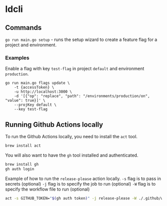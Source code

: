 # ldcli

## Commands

`go run main.go setup` - runs the setup wizard to create a feature flag for a project and environment.

### Examples

Enable a flag with key `test-flag` in project `default` and environment `production`.
```
go run main.go flags update \
    -t {accessToken} \
    -u http://localhost:3000 \
    -d '[{"op": "replace", "path": "/environments/production/on", "value": true}]' \
    --projKey default \
    --key test-flag
```

## Running Github Actions locally

To run the Github Actions locally, you need to install the `act` tool.
```bash
brew install act
```
You will also want to have the `gh` tool installed and authenticated.
```bash
brew install gh
gh auth login
```

Example of how to run the `release-please` action locally.
`-s` flag is to pass in secrets (optional)
`-j` flag is to specify the job to run (optional)
`-W` flag is to specify the workflow file to run (optional)
```bash
act -s GITHUB_TOKEN="$(gh auth token)" -j release-please -W ./.github/workflows/release-please.yml
```
